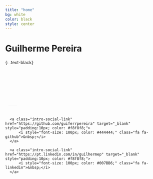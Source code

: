 ```yaml
---
title: "home"
bg: white
color: black
style: center
---
```


# Guilherme Pereira
{: .text-black}
<div class="me sectioncenter">&nbsp;</div>

<div class="container center">
  <div class="">
      <a class="intro-social-link twitter" href="http://twitter.com/guiferrpereira" target="_blank" style="padding:10px; color: #f8f8f8;">
          <i style="font-size: 100px; color: #2C4762;" class="fa fa-twitter">&nbsp;</i>
      </a>

      <a class="intro-social-link" href="https://github.com/guiferrpereira" target="_blank" style="padding:10px; color: #f8f8f8;">
          <i style="font-size: 100px; color: #444444;" class="fa fa-github">&nbsp;</i>
      </a>

      <a class="intro-social-link" href="https://pt.linkedin.com/in/guilhermep" target="_blank" style="padding:10px; color: #f8f8f8;">
          <i style="font-size: 100px; color: #007BB6;" class="fa fa-linkedin">&nbsp;</i>
      </a>
  </div>
</div>
